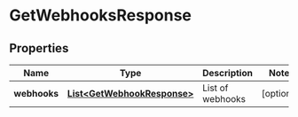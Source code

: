 

# GetWebhooksResponse


## Properties

| Name | Type | Description | Notes |
|------------ | ------------- | ------------- | -------------|
|**webhooks** | [**List&lt;GetWebhookResponse&gt;**](GetWebhookResponse.md) | List of webhooks |  [optional] |



